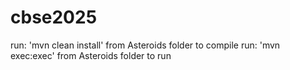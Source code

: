 # cbse2025
run: 'mvn clean install' from Asteroids folder to compile
run: 'mvn exec:exec' from Asteroids folder to run